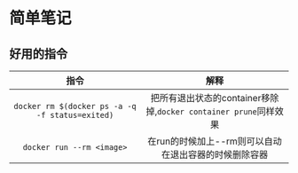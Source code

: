 # 简单笔记

## 好用的指令

| 指令 | 解释| 
| :----: | :----:|
| `docker rm $(docker ps -a -q -f status=exited)` |把所有退出状态的container移除掉,`docker container prune`同样效果|
|`docker run --rm <image>`|在run的时候加上--rm则可以自动在退出容器的时候删除容器|


